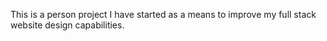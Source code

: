 This is a person project I have started as a means to improve my full stack website design capabilities. 
